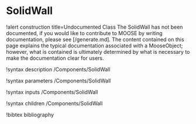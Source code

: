 <!-- MOOSE Documentation Stub: Remove this when content is added. -->

# SolidWall

!alert construction title=Undocumented Class
The SolidWall has not been documented, if you would like to contribute to MOOSE by
writing documentation, please see [/generate.md]. The content contained on this page explains
the typical documentation associated with a MooseObject; however, what is contained is ultimately
determined by what is necessary to make the documentation clear for users.

!syntax description /Components/SolidWall

!syntax parameters /Components/SolidWall

!syntax inputs /Components/SolidWall

!syntax children /Components/SolidWall

!bibtex bibliography
